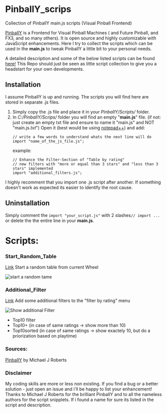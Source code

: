 # PinballY_scrips
Collection of PinballY main.js scripts (Visual Pinball Frontend)

[PinballY](https://github.com/mjrgh/PinballY) is a Frontend for Visual Pinball Machines ( and Future Pinball, and FX3, and so many others).
It is open source and highly customizable with JavaScript enhancements.
Here I try to collect the scripts which can be used in the **main.js** to tweak PinballY a little bit to your personal needs.

A detailed description and some of the below listed scripts can be found [here!](http://mjrnet.org/pinscape/downloads/PinballY/Help/Javascript.html)
This Repo should just be seen as little script collection to give you a headstart for your own developments.

## Installation
I assume PinballY is up and running. 
The scripts you will find here are stored in separate .js files.
1. Simply copy the .js file and place it in your *PinballY/Scripts/* folder.
2. In *C:/PinballY/Scrips/* folder you will find an empty "**main.js**" file. (if not: just create an empty txt file and ensure to name it "main.js"  and NOT "main.js.*txt*")
Open it (best would be using [notepad++](https://notepad-plus-plus.org/downloads/)) and add:  
   ```
   // write a few words to understand whats the next line will do
   import "name_of_the_js_file.js"; 
   ```
   example:
   ```
   // Enhance the Filter-Section of "Table by rating"
   // new filters with "more or equal than 3 stars" and "less than 3 stars" implemented
   import "additional_filters.js";
   
I highly recomment that you import one .js script after another. If something doesn't work as expected its easier to identify the root cause.

## Uninstallation
Simply comment the ``` import "your_script.js" ``` with 2 slashes``` // import ... ``` or delete the the entire line in your **main.js**. 

# Scripts:
### Start_Random_Table
[Link](https://github.com/worksasdesigned/PinballY_scrips/tree/Master/start_random_table)
Start a random table from current Wheel

![start a random tame](https://github.com/worksasdesigned/PinballY_scrips/blob/Master/start_random_table/start_random_table.png)



### Additional_Filter
[Link](https://github.com/worksasdesigned/PinballY_scrips/tree/Master/additional_filters)
Add some additional filters to the "filter by rating" menu

![Show additional Filter](https://github.com/worksasdesigned/PinballY_scrips/blob/Master/additional_filters/additional_filters.png)

* Top10 filter
* Top10+ (in case of same ratings -> show more than 10)
* Top10sorted (in case of same ratings -> show exactely 10, but do a priorization based on playtime) 





### Sources:
[PinballY](http://mjrnet.org/pinscape/downloads/PinballY/Help/PinballY.html) by Michael J Roberts


### Disclaimer
My coding skills are more or less non existing. If you find a bug or a better solution - just open an issue and i'll be happy to list your enhancement!
Thanks to Michael J Roberts for the brilliant PinballY and to all the nameless authors for the script snipplets. If i found a name for sure its listed in the script and description.



